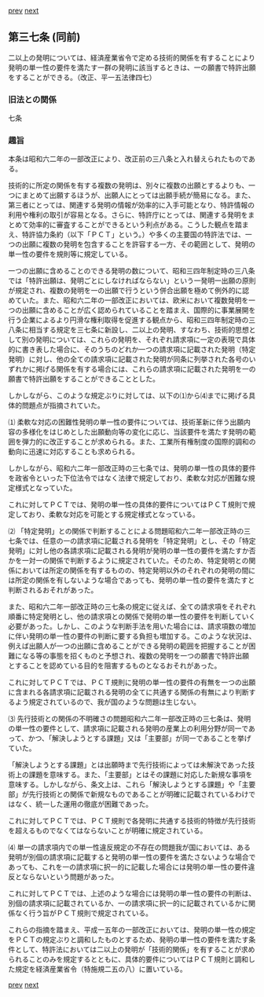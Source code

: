 [prev](/specific/markdowns/特許法/046_Mp-Ch_2-At_36_2.md)
[next](/specific/markdowns/特許法/048_Mp-Ch_2-At_38.md)
## 第三七条 (同前)
二以上の発明については、経済産業省令で定める技術的関係を有することにより発明の単一性の要件を満たす一群の発明に該当するときは、一の願書で特許出願をすることができる。（改正、平一五法律四七）


### 旧法との関係
七条

### 趣旨
本条は昭和六二年の一部改正により、改正前の三八条と入れ替えられたものである。

技術的に所定の関係を有する複数の発明は、別々に複数の出願とするよりも、一つにまとめて出願するほうが、出願人にとっては出願手続が簡易になる。また、第三者にとっては、関連する発明の情報が効率的に入手可能となり、特許情報の利用や権利の取引が容易となる。さらに、特許庁にとっては、関連する発明をまとめて効率的に審査することができるという利点がある。こうした観点を踏まえ、特許協力条約（以下「ＰＣＴ」という。）や多くの主要国の特許法では、一つの出願に複数の発明を包含することを許容する一方、その範囲として、発明の単一性の要件を規則等に規定している。

一つの出願に含めることのできる発明の数について、昭和三四年制定時の三八条では「特許出願は、発明ごとにしなければならない」という一発明一出願の原則が規定され、複数の発明を一の出願で行うという併合出願を極めて例外的に認めていた。また、昭和六二年の一部改正においては、欧米において複数発明を一つの出願に含めることが広く認められていることを踏まえ、国際的に事業展開を行う企業によるより円滑な権利取得を促進する観点から、昭和三四年制定時の三八条に相当する規定を三七条に新設し、二以上の発明、すなわち、技術的思想として別の発明については、これらの発明を、それぞれ請求項に一定の表現で具体的に書き表した場合に、そのうちのどれか一つの請求項に記載された発明（特定発明）に対し、他の全ての請求項に記載された発明が同条に列挙された各号のいずれかに掲げる関係を有する場合には、これらの請求項に記載された発明を一の願書で特許出願をすることができることとした。

しかしながら、このような規定ぶりに対しては、以下の⑴から⑷までに掲げる具体的問題点が指摘されていた。

⑴ 柔軟な対応の困難性発明の単一性の要件については、技術革新に伴う出願内容の多様化をはじめとした出願動向等の変化に応じ、当該要件を満たす発明の範囲を弾力的に改正することが求められる。また、工業所有権制度の国際的調和の動向に迅速に対応することも求められる。

しかしながら、昭和六二年一部改正時の三七条では、発明の単一性の具体的要件を政省令といった下位法令ではなく法律で規定しており、柔軟な対応が困難な規定様式となっていた。

これに対してＰＣＴでは、発明の単一性の具体的要件についてはＰＣＴ規則で規定しており、柔軟な対応を可能とする規定様式となっている。

⑵ 「特定発明」との関係で判断することによる問題昭和六二年一部改正時の三七条では、任意の一の請求項に記載される発明を「特定発明」とし、その「特定発明」に対し他の各請求項に記載される発明が発明の単一性の要件を満たすか否かを一対一の関係で判断するように規定されていた。そのため、特定発明との関係においては所定の関係を有するものの、特定発明以外のそれぞれの発明の間には所定の関係を有しないような場合であっても、発明の単一性の要件を満たすと判断されるおそれがあった。

また、昭和六二年一部改正時の三七条の規定に従えば、全ての請求項をそれぞれ順番に特定発明とし、他の請求項との関係で発明の単一性の要件を判断していく必要があった。しかし、このような判断手法を用いた場合には、請求項数の増加に伴い発明の単一性の要件の判断に要する負担も増加する。このような状況は、例えば出願人が一つの出願に含めることができる発明の範囲を把握することが困難になる等の事態を招くものと予想され、複数の発明を一つの願書で特許出願とすることを認めている目的を阻害するものとなるおそれがあった。

これに対してＰＣＴでは、ＰＣＴ規則に発明の単一性の要件の有無を一つの出願に含まれる各請求項に記載される発明の全てに共通する関係の有無により判断するよう規定されているので、我が国のような問題は生じない。

⑶ 先行技術との関係の不明確さの問題昭和六二年一部改正時の三七条は、発明の単一性の要件として、請求項に記載される発明の産業上の利用分野が同一であって、かつ、「解決しようとする課題」又は「主要部」が同一であることを挙げていた。

「解決しようとする課題」とは出願時まで先行技術によっては未解決であった技術上の課題を意味する。また、「主要部」とはその課題に対応した新規な事項を意味する。しかしながら、条文上は、これら「解決しようとする課題」や「主要部」が先行技術との関係で新規なものであることが明確に記載されているわけではなく、統一した運用の徹底が困難であった。

これに対してＰＣＴでは、ＰＣＴ規則で各発明に共通する技術的特徴が先行技術を超えるものでなくてはならないことが明確に規定されている。

⑷ 単一の請求項内での単一性違反規定の不存在の問題我が国においては、ある発明が別個の請求項に記載すると発明の単一性の要件を満たさないような場合であっても、これを一の請求項に択一的に記載した場合には発明の単一性の要件違反とならないという問題があった。

これに対してＰＣＴでは、上述のような場合には発明の単一性の要件の判断は、別個の請求項に記載されているか、一の請求項に択一的に記載されているかに関係なく行う旨がＰＣＴ規則で規定されている。

これらの指摘を踏まえ、平成一五年の一部改正においては、発明の単一性の規定をＰＣＴの規定ぶりと調和したものとするため、発明の単一性の要件を満たす条件として、特許法においては二以上の発明が「技術的関係」を有することが求められることのみを規定するとともに、具体的要件についてはＰＣＴ規則と調和した規定を経済産業省令（特施規二五の八）に置いている。


[prev](/specific/markdowns/特許法/046_Mp-Ch_2-At_36_2.md)
[next](/specific/markdowns/特許法/048_Mp-Ch_2-At_38.md)